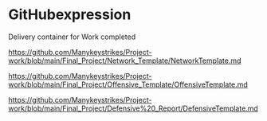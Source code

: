 # GitHubexpression
Delivery container for Work completed


https://github.com/Manykeystrikes/Project-work/blob/main/Final_Project/Network_Template/NetworkTemplate.md

https://github.com/Manykeystrikes/Project-work/blob/main/Final_Project/Offensive_Template/OffensiveTemplate.md

https://github.com/Manykeystrikes/Project-work/blob/main/Final_Project/Defensive%20_Report/DefensiveTemplate.md

